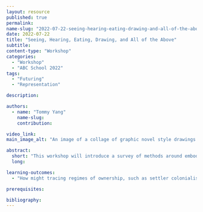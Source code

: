 ```yaml
---
layout: resource
published: true
permalink:
name-slug: "2022-07-22-seeing-hearing-eating-drawing-and-all-of-the-above"
date: 2022-07-22
title: "Seeing, Hearing, Eating, Drawing, and All of the Above"
subtitle:
content-type: "Workshop"
categories:
  - "Workshop"
  - "ABC School 2022"
tags:
  - "Futuring"
  - "Representation"

description:

authors:
  - name: "Tommy Yang"
    name-slug:
    contribution:

video_link:
main_image_alt: "An image of a collage of graphic novel style drawings and storyboards."

abstract:
  short: "​This workshop will introduce a survey of methods around embodied design pedagogies on situating sites as a location, as a classroom, a political and lived knowledge through fieldwork, oral storytelling, and making. We will look at guerrilla tactics of telling and maintaining stories through oral traditions, comics, picture books, and artifacts. Attendees will learn and understand how design ways of inquiry, imaginaries, and creative acts come to embody oppressive ideologies."
  long:

learning-outcomes:
  - "How might tracing regimes of ownership, such as settler colonialism or financial capital, challenge and politicize contemporary design pedagogy?"

prerequisites:

bibliography:
---
```

